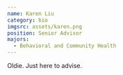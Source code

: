 ```yaml
---
name: Karen Liu
category: bio
imgsrc: assets/karen.png
position: Senior Advisor
majors:
  - Behavioral and Community Health
---
```

Oldie. Just here to advise.